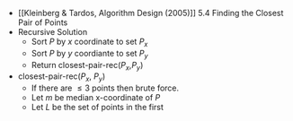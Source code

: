 - [[Kleinberg & Tardos, Algorithm Design (2005)]] 5.4 Finding the Closest Pair of Points
- Recursive Solution
	- Sort $P$ by $x$ coordinate to set $P_x$
	- Sort $P$ by $y$ coordiante to set $P_y$
	- Return closest-pair-rec($P_x$,$P_y$)
- closest-pair-rec($P_x$, $P_y$)
	- If there are $\le 3$ points then brute force.
	- Let $m$ be median x-coordinate of $P$
	- Let $L$ be the set of points in the first